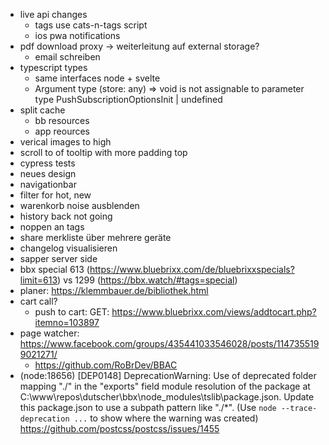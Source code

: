 * live api changes
  * tags use cats-n-tags script
  * ios pwa notifications
* pdf download proxy -> weiterleitung auf external storage?
  * email schreiben
* typescript types
  * same interfaces node + svelte
  * Argument type (store: any) => void is not assignable to parameter type PushSubscriptionOptionsInit | undefined
* split cache
  * bb resources
  * app reources
* verical images to high
* scroll to of tooltip with more padding top  
* cypress tests
* neues design
* navigationbar
* filter for hot, new
* warenkorb noise ausblenden
* history back not going
* noppen an tags
* share merkliste über mehrere geräte
* changelog visualisieren
* sapper server side
* bbx special 613 (https://www.bluebrixx.com/de/bluebrixxspecials?limit=613) vs 1299 (https://bbx.watch/#tags=special)
* planer: https://klemmbauer.de/bibliothek.html
* cart call?
  * push to cart: GET: https://www.bluebrixx.com/views/addtocart.php?itemno=103897
* page watcher: https://www.facebook.com/groups/435441033546028/posts/1147355199021271/
  * https://github.com/RoBrDev/BBAC
* (node:18656) [DEP0148] DeprecationWarning: Use of deprecated folder mapping "./" in the "exports" field module resolution of the package at C:\www\repos\dutscher\bbx\node_modules\tslib\package.json.
  Update this package.json to use a subpath pattern like "./*".
  (Use `node --trace-deprecation ...` to show where the warning was created)
  https://github.com/postcss/postcss/issues/1455

